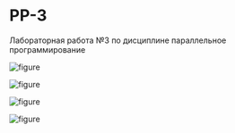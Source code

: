 # PP-3
Лабораторная работа №3 по дисциплине параллельное программирование















![figure](https://github.com/Andmr2/PP-3/assets/168850249/231ec854-8d77-4f54-8453-833d71953bdb)



![figure](https://github.com/Andmr2/PP-3/assets/168850249/6b5f60c7-1b2f-41ca-9873-a9d25880e354)





![figure](https://github.com/Andmr2/PP-3/assets/168850249/2d7de82a-9ca3-4545-84b5-89ac227b2c39)




![figure](https://github.com/Andmr2/PP-3/assets/168850249/861f0d95-2e1b-4a5d-a531-56658065eeba)

